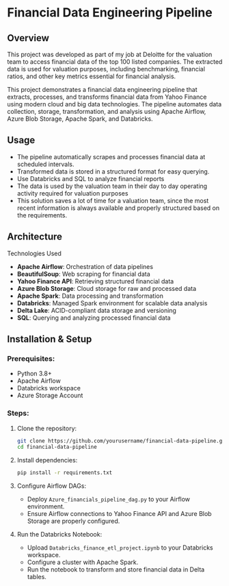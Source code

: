 # Financial Data Engineering Pipeline

## Overview

This project was developed as part of my job at Deloitte for the valuation team to access financial data of the top 100 listed companies. The extracted data is used for valuation purposes, including benchmarking, financial ratios, and other key metrics essential for financial analysis.

This project demonstrates a financial data engineering pipeline that extracts, processes, and transforms financial data from Yahoo Finance using modern cloud and big data technologies. The pipeline automates data collection, storage, transformation, and analysis using Apache Airflow, Azure Blob Storage, Apache Spark, and Databricks.

## Usage

- The pipeline automatically scrapes and processes financial data at scheduled intervals.
- Transformed data is stored in a structured format for easy querying.
- Use Databricks and SQL to analyze financial reports
- The data is used by the valuation team in their day to day operating activity required for valuation purposes
- This solution saves a lot of time for a valuation team, since the most recent information is always available and properly structured based on the requirements.


## Architecture

Technologies Used

- **Apache Airflow**: Orchestration of data pipelines
- **BeautifulSoup**: Web scraping for financial data
- **Yahoo Finance API**: Retrieving structured financial data
- **Azure Blob Storage**: Cloud storage for raw and processed data
- **Apache Spark**: Data processing and transformation
- **Databricks**: Managed Spark environment for scalable data analysis
- **Delta Lake**: ACID-compliant data storage and versioning
- **SQL**: Querying and analyzing processed financial data

## Installation & Setup

### Prerequisites:

- Python 3.8+
- Apache Airflow
- Databricks workspace
- Azure Storage Account

### Steps:

1. Clone the repository:

   ```bash
   git clone https://github.com/yourusername/financial-data-pipeline.git
   cd financial-data-pipeline
   ```

2. Install dependencies:

   ```bash
   pip install -r requirements.txt
   ```

3. Configure Airflow DAGs:

   - Deploy `Azure_financials_pipeline_dag.py` to your Airflow environment.
   - Ensure Airflow connections to Yahoo Finance API and Azure Blob Storage are properly configured.

4. Run the Databricks Notebook:

   - Upload `Databricks_finance_etl_project.ipynb` to your Databricks workspace.
   - Configure a cluster with Apache Spark.
   - Run the notebook to transform and store financial data in Delta tables.


